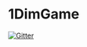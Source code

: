 # 1DimGame
[![Gitter](https://badges.gitter.im/Join%20Chat.svg)](https://gitter.im/Lemmily/1DimGame?utm_source=badge&utm_medium=badge&utm_campaign=pr-badge)
